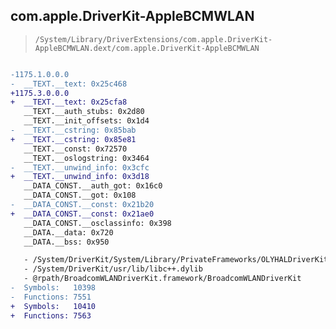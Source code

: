 ## com.apple.DriverKit-AppleBCMWLAN

> `/System/Library/DriverExtensions/com.apple.DriverKit-AppleBCMWLAN.dext/com.apple.DriverKit-AppleBCMWLAN`

```diff

-1175.1.0.0.0
-  __TEXT.__text: 0x25c468
+1175.3.0.0.0
+  __TEXT.__text: 0x25cfa8
   __TEXT.__auth_stubs: 0x2d80
   __TEXT.__init_offsets: 0x1d4
-  __TEXT.__cstring: 0x85bab
+  __TEXT.__cstring: 0x85e81
   __TEXT.__const: 0x72570
   __TEXT.__oslogstring: 0x3464
-  __TEXT.__unwind_info: 0x3cfc
+  __TEXT.__unwind_info: 0x3d18
   __DATA_CONST.__auth_got: 0x16c0
   __DATA_CONST.__got: 0x108
-  __DATA_CONST.__const: 0x21b20
+  __DATA_CONST.__const: 0x21ae0
   __DATA_CONST.__osclassinfo: 0x398
   __DATA.__data: 0x720
   __DATA.__bss: 0x950

   - /System/DriverKit/System/Library/PrivateFrameworks/OLYHALDriverKit.framework/OLYHALDriverKit
   - /System/DriverKit/usr/lib/libc++.dylib
   - @rpath/BroadcomWLANDriverKit.framework/BroadcomWLANDriverKit
-  Symbols:   10398
-  Functions: 7551
+  Symbols:   10410
+  Functions: 7563
 

```
